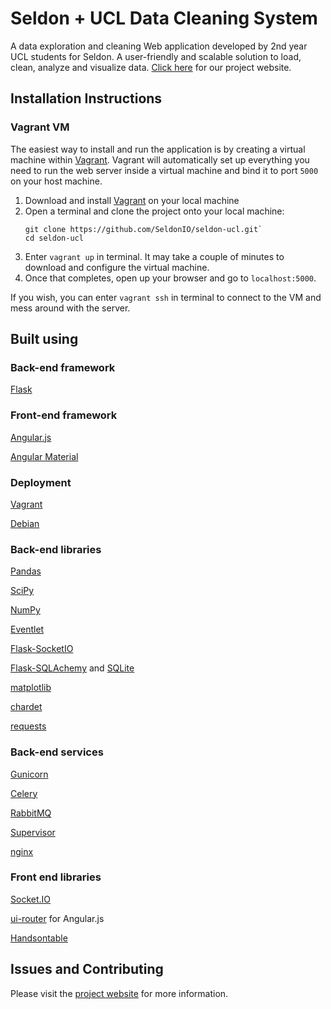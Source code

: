 # Seldon + UCL Data Cleaning System
A data exploration and cleaning Web application developed by 2nd year UCL students for Seldon. A user-friendly and scalable solution to load, clean, analyze and visualize data. [Click here](http://students.cs.ucl.ac.uk/2015/group19/) for our project website.

## Installation Instructions
### Vagrant VM
The easiest way to install and run the application is by creating a virtual machine within [Vagrant](https://www.vagrantup.com/downloads.html). Vagrant will automatically set up everything you need to run the web server inside a virtual machine and bind it to port `5000` on your host machine.  

1. Download and install [Vagrant](https://www.vagrantup.com/downloads.html) on your local machine
2. Open a terminal and clone the project onto your local machine:
    ```
    git clone https://github.com/SeldonIO/seldon-ucl.git`
    cd seldon-ucl
    ```
2. Enter `vagrant up` in terminal. It may take a couple of minutes to download and configure the virtual machine. 
3. Once that completes, open up your browser and go to `localhost:5000`. 

If you wish, you can enter `vagrant ssh` in terminal to connect to the VM and mess around with the server. 

## Built using
### Back-end framework
[Flask](http://flask.pocoo.org)

### Front-end framework
[Angular.js](https://angularjs.org)

[Angular Material](https://material.angularjs.org/latest/)

### Deployment
[Vagrant](https://github.com/mitchellh/vagrant)

[Debian](https://www.debian.org/)

### Back-end libraries
[Pandas](http://pandas.pydata.org)

[SciPy](http://www.scipy.org/)

[NumPy](http://www.numpy.org/)

[Eventlet](http://eventlet.net/)

[Flask-SocketIO](https://github.com/miguelgrinberg/Flask-SocketIO)

[Flask-SQLAchemy](http://flask-sqlalchemy.pocoo.org/) and [SQLite](https://www.sqlite.org/)

[matplotlib](http://matplotlib.org/)

[chardet](https://chardet.github.io/)

[requests](http://python-requests.org/)

### Back-end services
[Gunicorn](http://gunicorn.org)

[Celery](http://www.celeryproject.org)

[RabbitMQ](https://www.rabbitmq.com)

[Supervisor](http://supervisord.org)

[nginx](https://www.nginx.com/resources/wiki/)

### Front end libraries
[Socket.IO](http://socket.io)

[ui-router](https://github.com/angular-ui/ui-router) for Angular.js

[Handsontable](https://handsontable.com/)

## Issues and Contributing
Please visit the [project website](http://students.cs.ucl.ac.uk/2015/group19/) for more information. 

